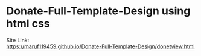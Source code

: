 ﻿# Donate-Full-Template-Design using html css
 Site Link:  
 https://maruf119459.github.io/Donate-Full-Template-Design/donetview.html
